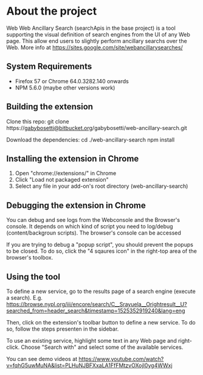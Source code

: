 # About the project #
Web Web Ancillary Search (searchApis in the base project) is a tool supporting the visual definition of search engines from the UI of any Web page. This allow end users to slightly perform ancillary searchs over the Web. More info at https://sites.google.com/site/webancillarysearches/


## System Requirements ##

* Firefox 57 or Chrome 64.0.3282.140 onwards
* NPM 5.6.0 (maybe other versions work)

## Building the extension ##

Clone this repo:
git clone https://gabybosetti@bitbucket.org/gabybosetti/web-ancillary-search.git

Download the dependencies:
cd ./web-ancillary-search
npm install

## Installing the extension in Chrome ##

1. Open "chrome://extensions/" in Chrome
2. Click "Load not packaged extension" 
3. Select any file in your add-on's root directory (web-ancillary-search)


## Debugging the extension in Chrome ##

You can debug and see logs from the Webconsole and the Browser's console. It depends on which kind of script you need to log/debug (content/backgroun scripts). The browser's console can be accessed 

If you are trying to debug a "popup script", you should prevent the popups to be closed. To do so, click the "4 sqaures icon" in the right-top area of the browser's toolbox. 


## Using the tool ##

To define a new service, go to the results page of a search engine (execute a search). E.g.
https://browse.nypl.org/iii/encore/search/C__Srayuela__Orightresult__U?searched_from=header_search&timestamp=1525352919240&lang=eng

Then, click on the extension's toolbar button to define a new service. To do so, follow the steps presenten in the sidebar.

To use an existing service, highlight some text in any Web page and right-click. Choose "Search with" and select some of the available services.

You can see demo videos at https://www.youtube.com/watch?v=fqhG5uwMuNA&list=PLHuNJBFXxaLA1FfFMtzvOXojI0yg4WWxj